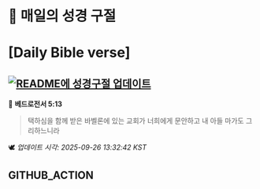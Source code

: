 # 🙏 매일의 성경 구절
# [Daily Bible verse]
## [![README에 성경구절 업데이트](https://github.com/DONGSUKA/first_test/actions/workflows/update-readme-bible.yml/badge.svg)](https://github.com/DONGSUKA/first_test/actions/workflows/update-readme-bible.yml)
<!-- START_BIBLE_VERSE -->
📖 **베드로전서 5:13**
> 택하심을 함께 받은 바벨론에 있는 교회가 너희에게 문안하고 내 아들 마가도 그리하느니라

🕊️ _업데이트 시각: 2025-09-26 13:32:42 KST_
  <!-- END_BIBLE_VERSE -->
## GITHUB_ACTION
